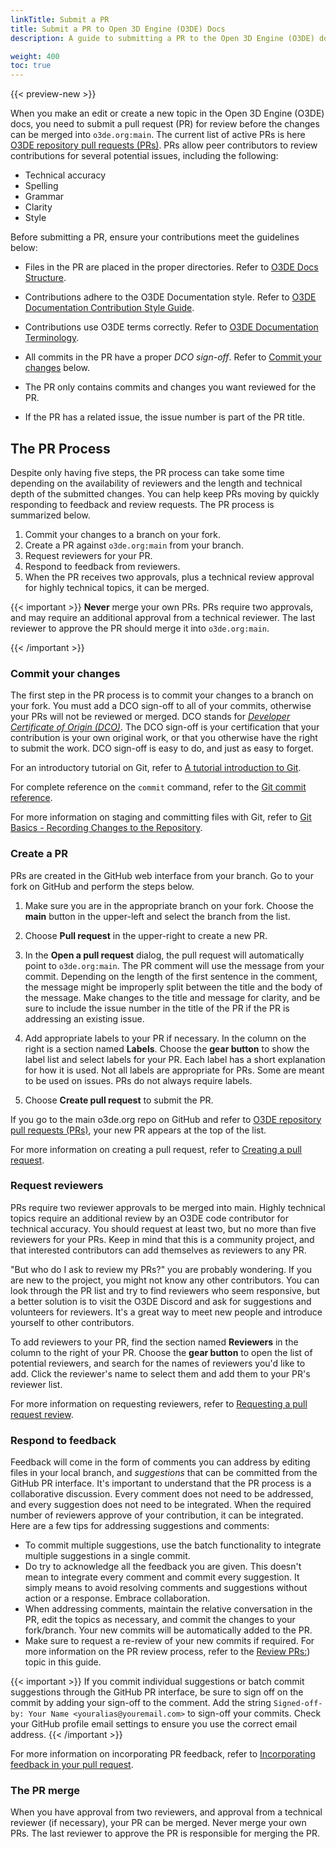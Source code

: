 ```yaml
---
linkTitle: Submit a PR
title: Submit a PR to Open 3D Engine (O3DE) Docs 
description: A guide to submitting a PR to the Open 3D Engine (O3DE) documentation repository.

weight: 400
toc: true
---
```


{{< preview-new >}}

When you make an edit or create a new topic in the Open 3D Engine (O3DE) docs, you need to submit a pull request (PR) for review before the changes can be merged into `o3de.org:main`. The current list of active PRs is here [O3DE repository pull requests (PRs)](https://github.com/o3de/o3de.org/pulls). PRs allow peer contributors to review contributions for several potential issues, including the following:

* Technical accuracy
* Spelling
* Grammar
* Clarity
* Style

Before submitting a PR, ensure your contributions meet the guidelines below:

* Files in the PR are placed in the proper directories. Refer to [O3DE Docs Structure](/docs/contributing/to-docs/o3de-docs-structure).
* Contributions adhere to the O3DE Documentation style. Refer to [O3DE Documentation Contribution Style Guide](/docs/contributing/to-docs/style-guide).
* Contributions use O3DE terms correctly. Refer to [O3DE Documentation Terminology](/docs/contributing/to-docs/style-guide).
* All commits in the PR have a proper *DCO sign-off*. Refer to [Commit your changes](#commit-your-changes) below.

* The PR only contains commits and changes you want reviewed for the PR.
* If the PR has a related issue, the issue number is part of the PR title.

## The PR Process

Despite only having five steps, the PR process can take some time depending on the availability of reviewers and the length and technical depth of the submitted changes. You can help keep PRs moving by quickly responding to feedback and review requests. The PR process is summarized below.

1. Commit your changes to a branch on your fork.
2. Create a PR against `o3de.org:main` from your branch.
3. Request reviewers for your PR.
4. Respond to feedback from reviewers.
5. When the PR receives two approvals, plus a technical review approval for highly technical topics, it can be merged.

{{< important >}}
**Never** merge your own PRs. PRs require two approvals, and may require an additional approval from a technical reviewer. The last reviewer to approve the PR should merge it into `o3de.org:main`.

{{< /important >}}

### Commit your changes

The first step in the PR process is to commit your changes to a branch on your fork. You must add a DCO sign-off to all of your commits, otherwise your PRs will not be reviewed or merged. DCO stands for [*Developer Certificate of Origin (DCO)*](https://github.com/apps/dco). The DCO sign-off is your certification that your contribution is your own original work, or that you otherwise have the right to submit the work. DCO sign-off is easy to do, and just as easy to forget.

For an introductory tutorial on Git, refer to [A tutorial introduction to Git](https://git-scm.com/docs/gittutorial).

For complete reference on the `commit` command, refer to the [Git commit reference](https://git-scm.com/docs/git-commit).

For more information on staging and committing files with Git, refer to [Git Basics - Recording Changes to the Repository](https://git-scm.com/book/en/v2/Git-Basics-Recording-Changes-to-the-Repository).

### Create a PR

PRs are created in the GitHub web interface from your branch. Go to your fork on GitHub and perform the steps below.

1. Make sure you are in the appropriate branch on your fork. Choose the **main** button in the upper-left and select the branch from the list.

1. Choose **Pull request** in the upper-right to create a new PR.

1. In the **Open a pull request** dialog, the pull request will automatically point to `o3de.org:main`. The PR comment will use the message from your commit. Depending on the length of the first sentence in the comment, the message might be improperly split between the title and the body of the message. Make changes to the title and message for clarity, and be sure to include the issue number in the title of the PR if the PR is addressing an existing issue.

1. Add appropriate labels to your PR if necessary. In the column on the right is a section named **Labels**. Choose the **gear button** to show the label list and select labels for your PR. Each label has a short explanation for how it is used. Not all labels are appropriate for PRs. Some are meant to be used on issues. PRs do not always require labels.

1. Choose **Create pull request** to submit the PR.

If you go to the main o3de.org repo on GitHub and refer to [O3DE repository pull requests (PRs)](https://github.com/o3de/o3de.org/pulls), your new PR appears at the top of the list.

For more information on creating a pull request, refer to [Creating a pull request](https://docs.github.com/en/github/collaborating-with-issues-and-pull-requests/creating-a-pull-request).

### Request reviewers

PRs require two reviewer approvals to be merged into main. Highly technical topics require an additional review by an O3DE code contributor for technical accuracy. You should request at least two, but no more than five reviewers for your PRs. Keep in mind that this is a community project, and that interested contributors can add themselves as reviewers to any PR.

"But who do I ask to review my PRs?" you are probably wondering. If you are new to the project, you might not know any other contributors. You can look through the PR list and try to find reviewers who seem responsive, but a better solution is to visit the O3DE Discord and ask for suggestions and volunteers for reviewers. It's a great way to meet new people and introduce yourself to other contributors.

To add reviewers to your PR, find the section named **Reviewers** in the column to the right of your PR. Choose the **gear button** to open the list of potential reviewers, and search for the names of reviewers you'd like to add. Click the reviewer's name to select them and add them to your PR's reviewer list.

For more information on requesting reviewers, refer to [Requesting a pull request review](https://docs.github.com/en/github/collaborating-with-issues-and-pull-requests/requesting-a-pull-request-review).

### Respond to feedback

 Feedback will come in the form of comments you can address by editing files in your local branch, and *suggestions* that can be committed from the GitHub PR interface. It's important to understand that the PR process is a collaborative discussion. Every comment does not need to be addressed, and every suggestion does not need to be integrated. When the required number of reviewers approve of your contribution, it can be integrated. Here are a few tips for addressing suggestions and comments:

* To commit multiple suggestions, use the batch functionality to integrate multiple suggestions in a single commit.
* Do try to acknowledge all the feedback you are given. This doesn't mean to integrate every comment and commit every suggestion. It simply means to avoid resolving comments and suggestions without action or a response. Embrace collaboration.
* When addressing comments, maintain the relative conversation in the PR, edit the topics as necessary, and commit the changes to your fork/branch. Your new commits will be automatically added to the PR.
* Make sure to request a re-review of your new commits if required. For more information on the PR review process, refer to the [Review PRs:](./review-prs)) topic in this guide.

{{< important >}}
If you commit individual suggestions or batch commit suggestions through the GitHub PR interface, be sure to sign off on the commit by adding your sign-off to the comment. Add the string `Signed-off-by: Your Name <youralias@youremail.com>` to sign-off your commits. Check your GitHub profile email settings to ensure you use the correct email address.
{{< /important >}}

For more information on incorporating PR feedback, refer to [Incorporating feedback in your pull request](https://docs.github.com/en/github/collaborating-with-issues-and-pull-requests/incorporating-feedback-in-your-pull-request).

### The PR merge

When you have approval from two reviewers, and approval from a technical reviewer (if necessary), your PR can be merged. Never merge your own PRs. The last reviewer to approve the PR is responsible for merging the PR.

